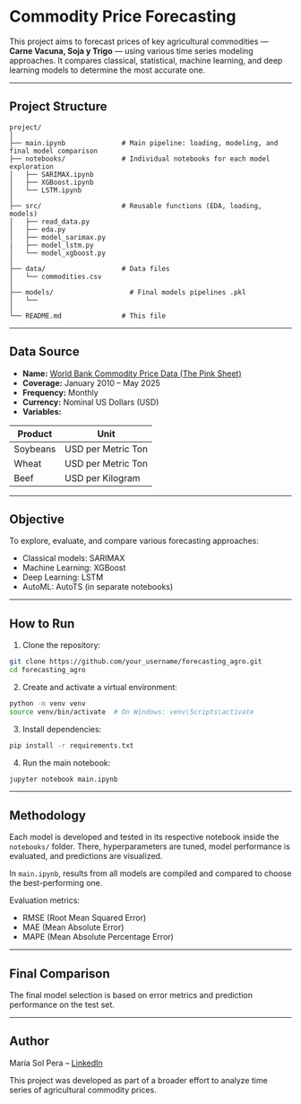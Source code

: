# Commodity Price Forecasting

This project aims to forecast prices of key agricultural commodities — **Carne Vacuna, Soja y Trigo** — using various time series modeling approaches. It compares classical, statistical, machine learning, and deep learning models to determine the most accurate one.

---

## Project Structure

```
project/
│
├── main.ipynb              # Main pipeline: loading, modeling, and final model comparison
├── notebooks/              # Individual notebooks for each model exploration
│   ├── SARIMAX.ipynb
│   ├── XGBoost.ipynb
│   └── LSTM.ipynb
│
├── src/                    # Reusable functions (EDA, loading, models)
│   ├── read_data.py
│   ├── eda.py
│   ├── model_sarimax.py
|   ├── model_lstm.py 
│   └── model_xgboost.py
│ 
├── data/                   # Data files 
│   └── commodities.csv
│
├── models/                   # Final models pipelines .pkl 
│   └── 
│
└── README.md               # This file
```

---

## Data Source

- **Name:** [World Bank Commodity Price Data (The Pink Sheet)](https://www.bcsf.com.ar/ces/base-datos/preview/6/precios-internacionales-de-los-commodities)
- **Coverage:** January 2010 – May 2025
- **Frequency:** Monthly
- **Currency:** Nominal US Dollars (USD)
- **Variables:**

| Product   | Unit                         |
|-----------|------------------------------|
| Soybeans  | USD per Metric Ton           |
| Wheat     | USD per Metric Ton           |
| Beef      | USD per Kilogram             |

---

## Objective

To explore, evaluate, and compare various forecasting approaches:

- Classical models: SARIMAX
- Machine Learning: XGBoost
- Deep Learning: LSTM
- AutoML: AutoTS (in separate notebooks)

---

##  How to Run

1. Clone the repository:

```bash
git clone https://github.com/your_username/forecasting_agro.git
cd forecasting_agro
```

2. Create and activate a virtual environment:

```bash
python -m venv venv
source venv/bin/activate  # On Windows: venv\Scripts\activate
```

3. Install dependencies:

```bash
pip install -r requirements.txt
```

4. Run the main notebook:

```bash
jupyter notebook main.ipynb
```

---

## Methodology

Each model is developed and tested in its respective notebook inside the `notebooks/` folder. There, hyperparameters are tuned, model performance is evaluated, and predictions are visualized.

In `main.ipynb`, results from all models are compiled and compared to choose the best-performing one.

Evaluation metrics:

- RMSE (Root Mean Squared Error)
- MAE (Mean Absolute Error)
- MAPE (Mean Absolute Percentage Error)

---

## Final Comparison

The final model selection is based on error metrics and prediction performance on the test set.

---

## Author

María Sol Pera – [LinkedIn](https://www.linkedin.com/in/m-sol-pera)

This project was developed as part of a broader effort to analyze time series of agricultural commodity prices.
